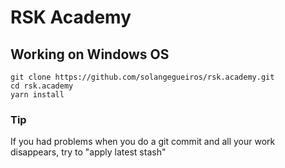 # RSK Academy

## Working on Windows OS

```shell
git clone https://github.com/solangegueiros/rsk.academy.git
cd rsk.academy
yarn install
```

### Tip

If you had problems when you do a git commit and all your work disappears, try to "apply latest stash"
